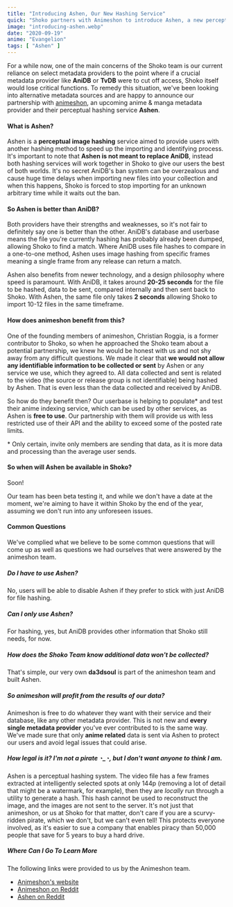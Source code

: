 ```yaml
---
title: "Introducing Ashen, Our New Hashing Service"
quick: "Shoko partners with Animeshon to introduce Ashen, a new perceptual image hashing service, enhancing file import speed and providing an alternative to AniDB."
image: "introducing-ashen.webp"
date: "2020-09-19"
anime: "Evangelion"
tags: [ "Ashen" ]
---
```


For a while now, one of the main concerns of the Shoko team is our current reliance on select metadata providers to the
point where if a crucial metadata provider like **AniDB** or **TvDB** were to cut off access, Shoko itself would lose
critical functions. To remedy this situation, we've been looking into alternative metadata sources and are happy to
announce our partnership with [animeshon](https://animeshon.com/?hl=en-US), an upcoming anime & manga metadata provider
and their perceptual hashing service **Ashen**.

#### What is Ashen?

Ashen is a **perceptual image hashing** service aimed to provide users with another hashing method to speed up the
importing and identifying process. It's important to note that **Ashen is not meant to replace AniDB**, instead both
hashing services will work together in Shoko to give our users the best of both worlds. It's no secret AniDB's ban
system can be overzealous and cause huge time delays when importing new files into your collection and when this
happens, Shoko is forced to stop importing for an unknown arbitrary time while it waits out the ban.

#### So Ashen is better than AniDB?

Both providers have their strengths and weaknesses, so it's not fair to definitely say one is better than the other.
AniDB's database and userbase means the file you're currently hashing has probably already been dumped, allowing Shoko
to find a match. Where AniDB uses file hashes to compare in a one-to-one method, Ashen uses image hashing from specific
frames meaning a single frame from any release can return a match.

Ashen also benefits from newer technology, and a design philosophy where speed is paramount. With AniDB, it takes around
**20-25 seconds** for the file to be hashed, data to be sent, compared internally and then sent back to Shoko. With
Ashen, the same file only takes **2 seconds** allowing Shoko to import 10-12 files in the same timeframe.

#### How does animeshon benefit from this?

One of the founding members of animeshon, Christian Roggia, is a former contributor to Shoko, so when he approached the
Shoko team about a potential partnership, we knew he would be honest with us and not shy away from any difficult
questions. We made it clear that **we would not allow any identifiable information to be collected or sent** by Ashen or
any service we use, which they agreed to. All data collected and sent is related to the video (the source or release
group is not identifiable) being hashed by Ashen. That is even less than the data collected and received by AniDB.

So how do they benefit then? Our userbase is helping to populate\* and test their anime indexing service, which can be
used by other services, as Ashen is **free to use**. Our partnership with them will provide us with less restricted use
of their API and the ability to exceed some of the posted rate limits.

\* Only certain, invite only members are sending that data, as it is more data and processing than the average user
sends.

#### So when will Ashen be available in Shoko?

Soon! 

Our team has been beta testing it, and while we don't have a date at the moment, we're aiming to have it within Shoko by
the end of the year, assuming we don't run into any unforeseen issues.

#### Common Questions

We've complied what we believe to be some common questions that will come up as well as questions we had ourselves that
were answered by the animeshon team.

##### Do I have to use Ashen?

No, users will be able to disable Ashen if they prefer to stick with just AniDB for file hashing.

##### Can I **only** use Ashen?

For hashing, yes, but AniDB provides other information that Shoko still needs, for now.

##### How does the Shoko Team know additional data won't be collected?

That's simple, our very own **da3dsoul** is part of the animeshon team and built Ashen.

##### So animeshon will profit from the results of our data?

Animeshon is free to do whatever they want with their service and their database, like any other metadata provider. This
is not new and **every single metadata provider** you've ever contributed to is the same way. We've made sure that only
**anime related** data is sent via Ashen to protect our users and avoid legal issues that could arise.

##### How legal is it? I'm not a pirate ◔_◔, but I don't want anyone to think I am.

Ashen is a perceptual hashing system. The video file has a few frames extracted at intelligently selected spots at only
144p (removing a lot of detail that might be a watermark, for example), then they are *locally* run through a utility to
generate a hash. This hash cannot be used to reconstruct the image, and the images are not sent to the server. It's not
just that animeshon, or us at Shoko for that matter, don't care if you are a scurvy-ridden pirate, which we don't, but
we can't even tell! This protects everyone involved, as it's easier to sue a company that enables piracy than 50,000
people that save for 5 years to buy a hard drive.

##### Where Can I Go To Learn More

The following links were provided to us by the Animeshon team.

- [Animeshon's website](https://animeshon.com/?hl=en-US)
- [Animeshon on Reddit](https://www.reddit.com/r/animeshon/comments/itzcu6/welcome_to_animeshon/)
- [Ashen on Reddit](https://www.reddit.com/r/animeshon/comments/ityjwh/ashen_is_now_available_for_beta_testing/)
